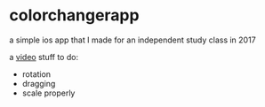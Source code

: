 # colorchangerapp
a simple ios app that I made for an independent study class in 2017

a [video](https://youtu.be/TIcnNmrcEAM)
stuff to do:
- rotation
- dragging
- scale properly
